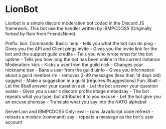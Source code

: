 # LionBot
Lionbot is a simple discord moderation bot coded in the Discord.JS framework. This bot use the handler written by IBMPCDOS5 (Originally forked by Rain from FriendsNone). 

Prefix: lion.
Commands:
  Basic: 
    help - tells you what the bot can do
    ping - Gives you the API and Client pings
    invite - Gives you the invite link for the bot and the support guild
    credits - Tells you who wrote what for the bot
    uptime - Tells you how long the bot has been online in the current instance
  Moderation:
    kick - Kicks a user from the guild
    nick - Changes your nickname
    ban - Bans a user from the guild
    uinfo - Gives you information about a guild member
    rm - removes 2-99 messages (less than 14 days old)
    suggest - Make a suggestion in a guild (requires #suggestions)
  Fun:
    8ball - Let the 8ball answer your question
    ask - Let the bot answer your question
    avatar - Gives you a user's discord profile image
    embedsay - The bot repeats what you type, but attributes it to you
    excuse - Let the bot give you an excuse
    phonsay - Translate what you say into the NATO alphabet
    
  ServerLion and IBMPCDOS5 Only:
    eval - runs JavaScript code
    refresh - reloads a module (command)
    say - repeats a message as the bot's user account
    
    
    
